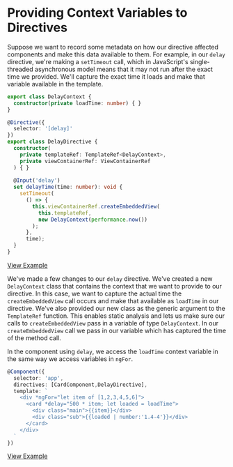 # Providing Context Variables to Directives

Suppose we want to record some metadata on how our directive affected components and make this data available to them. For example, in our `delay` directive, we're making a `setTimeout` call, which in JavaScript's single-threaded asynchronous model means that it may not run after the exact time we provided. We'll capture the exact time it loads and make that variable available in the template.

```typescript
export class DelayContext {
  constructor(private loadTime: number) { }
}

@Directive({
  selector: '[delay]'
})
export class DelayDirective {
  constructor(
    private templateRef: TemplateRef<DelayContext>,
    private viewContainerRef: ViewContainerRef
  ) { }
  
  @Input('delay')
  set delayTime(time: number): void {
    setTimeout(
      () => {
        this.viewContainerRef.createEmbeddedView(
          this.templateRef, 
          new DelayContext(performance.now())
        );
      },
      time);
  }
}
```
[View Example](https://plnkr.co/edit/GT88r0syO2lJJLkXVB8w?p=preview)

We've made a few changes to our `delay` directive. We've created a new `DelayContext` class that contains the context that we want to provide to our directive. In this case, we want to capture the actual time the `createEmbeddedView` call occurs and make that available as `loadTime` in our directive. We've also provided our new class as the generic argument to the `TemplateRef` function. This enables static analysis and lets us make sure our calls to `createEmbeddedView` pass in a variable of type `DelayContext`. In our `createEmbeddedView` call we pass in our variable which has captured the time of the method call. 

In the component using `delay`, we access the `loadTime` context variable in the same way we access variables in `ngFor`.

```typescript
@Component({
  selector: 'app',
  directives: [CardComponent,DelayDirective],
  template: `
    <div *ngFor="let item of [1,2,3,4,5,6]">
      <card *delay="500 * item; let loaded = loadTime">
        <div class="main">{{item}}</div>
        <div class="sub">{{loaded | number:'1.4-4'}}</div>
      </card>
    </div>
  `
})
```
[View Example](https://plnkr.co/edit/GT88r0syO2lJJLkXVB8w?p=preview)